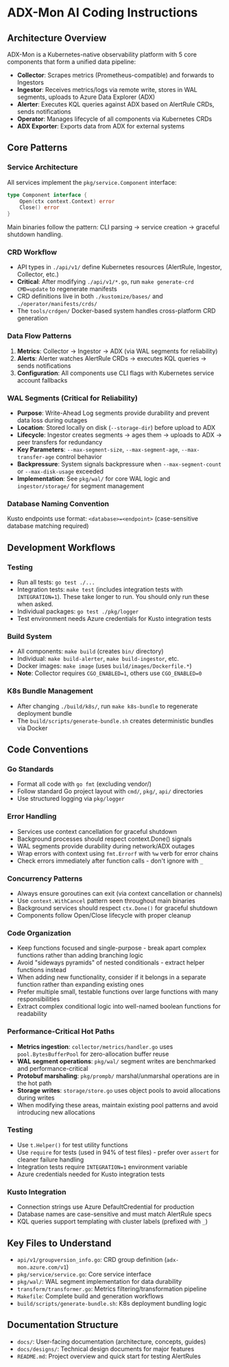 # ADX-Mon AI Coding Instructions

## Architecture Overview
ADX-Mon is a Kubernetes-native observability platform with 5 core components that form a unified data pipeline:
- **Collector**: Scrapes metrics (Prometheus-compatible) and forwards to Ingestors
- **Ingestor**: Receives metrics/logs via remote write, stores in WAL segments, uploads to Azure Data Explorer (ADX)
- **Alerter**: Executes KQL queries against ADX based on AlertRule CRDs, sends notifications
- **Operator**: Manages lifecycle of all components via Kubernetes CRDs
- **ADX Exporter**: Exports data from ADX for external systems

## Core Patterns

### Service Architecture
All services implement the `pkg/service.Component` interface:
```go
type Component interface {
    Open(ctx context.Context) error
    Close() error
}
```
Main binaries follow the pattern: CLI parsing → service creation → graceful shutdown handling.

### CRD Workflow
- API types in `./api/v1/` define Kubernetes resources (AlertRule, Ingestor, Collector, etc.)
- **Critical**: After modifying `./api/v1/*.go`, run `make generate-crd CMD=update` to regenerate manifests
- CRD definitions live in both `./kustomize/bases/` and `./operator/manifests/crds/`
- The `tools/crdgen/` Docker-based system handles cross-platform CRD generation

### Data Flow Patterns
1. **Metrics**: Collector → Ingestor → ADX (via WAL segments for reliability)
2. **Alerts**: Alerter watches AlertRule CRDs → executes KQL queries → sends notifications
3. **Configuration**: All components use CLI flags with Kubernetes service account fallbacks

### WAL Segments (Critical for Reliability)
- **Purpose**: Write-Ahead Log segments provide durability and prevent data loss during outages
- **Location**: Stored locally on disk (`--storage-dir`) before upload to ADX
- **Lifecycle**: Ingestor creates segments → ages them → uploads to ADX → peer transfers for redundancy
- **Key Parameters**: `--max-segment-size`, `--max-segment-age`, `--max-transfer-age` control behavior
- **Backpressure**: System signals backpressure when `--max-segment-count` or `--max-disk-usage` exceeded
- **Implementation**: See `pkg/wal/` for core WAL logic and `ingestor/storage/` for segment management

### Database Naming Convention
Kusto endpoints use format: `<database>=<endpoint>` (case-sensitive database matching required)

## Development Workflows

### Testing
- Run all tests: `go test ./...`
- Integration tests: `make test` (includes integration tests with `INTEGRATION=1`). These take longer to run. You should only run these when asked.
- Individual packages: `go test ./pkg/logger` 
- Test environment needs Azure credentials for Kusto integration tests

### Build System
- All components: `make build` (creates `bin/` directory)
- Individual: `make build-alerter`, `make build-ingestor`, etc.
- Docker images: `make image` (uses `build/images/Dockerfile.*`)
- **Note**: Collector requires `CGO_ENABLED=1`, others use `CGO_ENABLED=0`

### K8s Bundle Management
- After changing `./build/k8s/`, run `make k8s-bundle` to regenerate deployment bundle
- The `build/scripts/generate-bundle.sh` creates deterministic bundles via Docker

## Code Conventions

### Go Standards
- Format all code with `go fmt` (excluding vendor/)
- Follow standard Go project layout with `cmd/`, `pkg/`, `api/` directories
- Use structured logging via `pkg/logger`

### Error Handling
- Services use context cancellation for graceful shutdown
- Background processes should respect context.Done() signals
- WAL segments provide durability during network/ADX outages
- Wrap errors with context using `fmt.Errorf` with `%w` verb for error chains
- Check errors immediately after function calls - don't ignore with `_`

### Concurrency Patterns
- Always ensure goroutines can exit (via context cancellation or channels)
- Use `context.WithCancel` pattern seen throughout main binaries
- Background services should respect `ctx.Done()` for graceful shutdown
- Components follow Open/Close lifecycle with proper cleanup

### Code Organization
- Keep functions focused and single-purpose - break apart complex functions rather than adding branching logic
- Avoid "sideways pyramids" of nested conditionals - extract helper functions instead
- When adding new functionality, consider if it belongs in a separate function rather than expanding existing ones
- Prefer multiple small, testable functions over large functions with many responsibilities
- Extract complex conditional logic into well-named boolean functions for readability

### Performance-Critical Hot Paths
- **Metrics ingestion**: `collector/metrics/handler.go` uses `pool.BytesBufferPool` for zero-allocation buffer reuse
- **WAL segment operations**: `pkg/wal/` segment writes are benchmarked and performance-critical
- **Protobuf marshaling**: `pkg/prompb/` marshal/unmarshal operations are in the hot path
- **Storage writes**: `storage/store.go` uses object pools to avoid allocations during writes
- When modifying these areas, maintain existing pool patterns and avoid introducing new allocations

### Testing
- Use `t.Helper()` for test utility functions
- Use `require` for tests (used in 94% of test files) - prefer over `assert` for cleaner failure handling
- Integration tests require `INTEGRATION=1` environment variable
- Azure credentials needed for Kusto integration tests

### Kusto Integration
- Connection strings use Azure DefaultCredential for production
- Database names are case-sensitive and must match AlertRule specs
- KQL queries support templating with cluster labels (prefixed with `_`)

## Key Files to Understand
- `api/v1/groupversion_info.go`: CRD group definition (`adx-mon.azure.com/v1`)
- `pkg/service/service.go`: Core service interface
- `pkg/wal/`: WAL segment implementation for data durability
- `transform/transformer.go`: Metrics filtering/transformation pipeline
- `Makefile`: Complete build and generation workflows
- `build/scripts/generate-bundle.sh`: K8s deployment bundling logic

## Documentation Structure
- `docs/`: User-facing documentation (architecture, concepts, guides)
- `docs/designs/`: Technical design documents for major features
- `README.md`: Project overview and quick start for testing AlertRules
